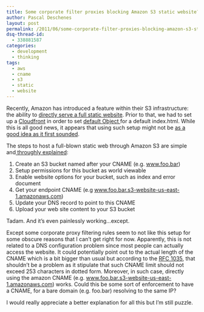 ```yaml
--- 
title: Some corporate filter proxies blocking Amazon S3 static website?
author: Pascal Deschenes 
layout: post
permalink: /2011/06/some-corporate-filter-proxies-blocking-amazon-s3-static-website/ 
dsq-thread-id:
  - 338881587 
categories:
  - development
  - thinking
tags:
  - aws
  - cname
  - s3
  - static
  - website
---
```


Recently, Amazon has introduced a feature within their S3 infrastructure: the ability to [directly serve a full static
website][1]. Prior to that, we had to set up a [Cloudfront][2] in order to set [default Object ][3]for a default
index.html. While this is all good news, it appears that using such setup might not be [as a good idea as it first
sounded][4].

 [1]: http://aws.amazon.com/about-aws/whats-new/2011/02/17/Amazon-S3-Website-Features/ 
 [2]: http://aws.amazon.com/cloudfront/ 
 [3]: http://aws.amazon.com/about-aws/whats-new/2010/08/05/cloudfront-adds-default-root-object-capability/ 
 [4]: http://blog.rassemblr.com/2010/12/simple-amazon-s3-cloudfront-static-web-hosting/ "Simple Amazon S3 CloudFront Static Web Hosting"

<!-- more -->

The steps to host a full-blown static web through Amazon S3 are simple and[ throughly explained][5]:

 [5]: http://aws.typepad.com/aws/2011/02/host-your-static-website-on-amazon-s3.html

1.  Create an S3 bucket named after your CNAME (e.g. www.foo.bar) 
2.  Setup permissions for this bucket as world
viewable 
3.  Enable website options for your bucket, such as index and error document 
4.  Get your endpoint CNAME
(e.g www.foo.bar.s3-website-us-east-1.amazonaws.com) 
5.  Update your DNS record to point to this CNAME 
6.  Upload your web site content to your S3 bucket

Tadam. And it’s even painlessly working…except.

Except some corporate proxy filtering rules seem to not like this setup for some obscure reasons that I can’t get right
for now. Apparently, this is not related to a DNS configuration problem since most people can actually access the
website. It could potentially point out to the actual length of the CNAME which is a bit bigger than usual but according
to the [RFC 1035][6], that shouldn’t be a problem as it stipulate that such CNAME limit should not exceed 253 characters
in dotted form. Moreover, in such case, directly using the amazon CNAME
(e.g. www.foo.bar.s3-website-us-east-1.amazonaws.com) works. Could this be some sort of enforcement to have a CNAME, for
a bare domain (e.g. foo.bar) resolving to the same IP?

 [6]: http://www.apps.ietf.org/rfc/rfc1035.html

I would really appreciate a better explanation for all this but I’m still puzzle.
